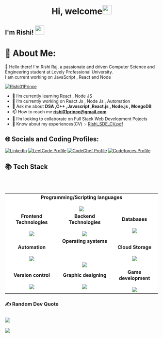 

<!--
**Rishi01Prince/Rishi01Prince** is a ✨ _special_ ✨ repository because its `README.md` (this file) appears on your GitHub profile.

-->
<!-- <h1 align="center">Hi 👋, I'm Rishi Raj</h1> -->
<h1 align="center">Hi, welcome<img src="https://emojis.slackmojis.com/emojis/images/1536351075/4594/blob-wave.gif?1536351075" width="30" /></h1>
<h2> I'm Rishi! <img src="https://emojis.slackmojis.com/emojis/images/1563480763/5999/meow_party.gif?1563480763" width="30" height="30"></h2>

# 💫 About Me:
👋 Hello there! I'm Rishi Raj, a passionate and driven Computer Science and Engineering student at Lovely Professional University.<br> I am current working on JavaScript , React and Node

<p align="left"> <a href="https://github.com/ryo-ma/github-profile-trophy"><img src="https://github-profile-trophy.vercel.app/?username=Rishi01Prince" alt="Rishi01Prince" /></a> </p>

- 🌱 I’m currently learning React , Node JS 
- 🔭 I’m currently working on React Js  , Node Js , Automation
- 💬 Ask me about **DSA ,C++ ,Javascript ,React.js , Node.js , MongoDB**
- 📫 How to reach me **rishi01prince@gmail.com**
- 👯 I’m looking to collaborate on Full Stack Web Development Pojects
- 📄 Know about my experiences(CV) :- [Rishi_SDE_CV.pdf](https://github.com/Rishi01Prince/Rishi01Prince/files/14547133/Rishi_SDE_CV.pdf)


## 🌐 Socials and Coding Profiles:
[![LinkedIn](https://img.shields.io/badge/LinkedIn-%230077B5.svg?logo=linkedin&logoColor=white)](https://linkedin.com/in/rishi01prince) 
[![LeetCode Profile](https://img.shields.io/badge/LeetCode-rishi01prince-ff69b4?style=flat&logo=leetcode)](https://leetcode.com/rishi01prince/)
[![CodeChef Profile](https://img.shields.io/badge/CodeChef-rishi01raj-brightgreen?style=flat&logo=codechef)](https://www.codechef.com/users/rishi01raj)
[![Codeforces Profile](https://img.shields.io/badge/Codeforces-Rishi01Raj-blue?style=flat&logo=codeforces)](https://codeforces.com/profile/Rishi01Raj)


## 📚 Tech Stack
<br> <br>
<table align="center" style="background-color: white;">
      <tr align="center">
            <td colspan="5"> <b>Programming/Scripting languages</b> 
                 <br><br> <img src="https://icons-theta.vercel.app/icons?i=python,bash,cpp,c,java,html,css,js">
      </tr>
      <tr align="center"> 
            <td><b>Frontend Technologies</b><br><br><img src="https://icons-theta.vercel.app/icons?i=react,html,css,javascript,bootstrap,jquery,&perline=3"></td>
            <td><b>Backend Technologies</b><br><br> <img src="https://icons-theta.vercel.app/icons?i=javascript,nodejs,express,&perline=3"></td>
            <td> <b>Databases</b><br><br> <img src="https://icons-theta.vercel.app/icons?i=mysql,sqlite,mongodb,&perline=4"></td>
      </tr>
      <tr align="center"> 
            <td> <b>Automation</b><br><br> <img src="https://icons-theta.vercel.app/icons?i=jenkins,pytest,appium,&perline=2"> </td>
            <td> <b>Operating systems</b><br><br><br><br> <img src="https://icons-theta.vercel.app/icons?i=linux,apple,windows"></td>
            <td> <b>Cloud Storage</b><br><br><img src="https://icons-theta.vercel.app/icons?i=aws"></td>
      </tr>
      <tr align="center">
            <td> <b>Version control</b><br><br> <img src="https://icons-theta.vercel.app/icons?i=git"></td>
            <td> <b>Graphic designing</b><br><br><img src="https://icons-theta.vercel.app/icons?i=gimp,photoshop,blender"> </td>
            <td> <b>Game development</b><br><br><img src="https://icons-theta.vercel.app/icons?i=unity"> </td>
      </tr>
</table>






### ✍️ Random Dev Quote
![](https://quotes-github-readme.vercel.app/api?type=horizontal&theme=radical)
---
[![](https://visitcount.itsvg.in/api?id=Rishi01Raj&icon=0&color=0)](https://visitcount.itsvg.in)


